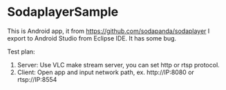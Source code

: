 # SodaplayerSample

This is Android app, it from https://github.com/sodapanda/sodaplayer
I export to Android Studio from Eclipse IDE.
It has some bug.

Test plan:

1. Server: Use VLC make stream server, you can set http or rtsp protocol.
2. Client: Open app and input network path, ex. http://IP:8080 or rtsp://IP:8554
